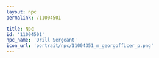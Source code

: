 ```yaml
---
layout: npc
permalink: /11004501

title: Npc
id: '11004501'
npc_name: 'Drill Sergeant'
icon_url: 'portrait/npc/11004351_m_georgofficer_p.png'
---
```

